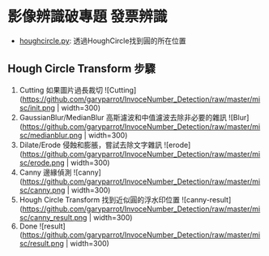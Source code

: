 # 影像辨識破專題 發票辨識

* [houghcircle.py](./houghcircle.py): 透過HoughCircle找到圓的所在位置

## Hough Circle Transform 步驟

1. Cutting 如果圖片過長裁切
![Cutting](https://github.com/garyparrot/InvoceNumber_Detection/raw/master/misc/init.png | width=300)
2. GaussianBlur/MedianBlur 高斯濾波和中值濾波去除非必要的雜訊
![Blur](https://github.com/garyparrot/InvoceNumber_Detection/raw/master/misc/medianblur.png | width=300)
3. Dilate/Erode 侵蝕和膨脹，嘗試去除文字雜訊
![erode](https://github.com/garyparrot/InvoceNumber_Detection/raw/master/misc/erode.png | width=300)
4. Canny 邊緣偵測
![canny](https://github.com/garyparrot/InvoceNumber_Detection/raw/master/misc/canny.png | width=300)
5. Hough Circle Transform 找到近似圓的浮水印位置
![canny-result](https://github.com/garyparrot/InvoceNumber_Detection/raw/master/misc/canny_result.png | width=300)
6. Done
![result](https://github.com/garyparrot/InvoceNumber_Detection/raw/master/misc/result.png | width=300)

